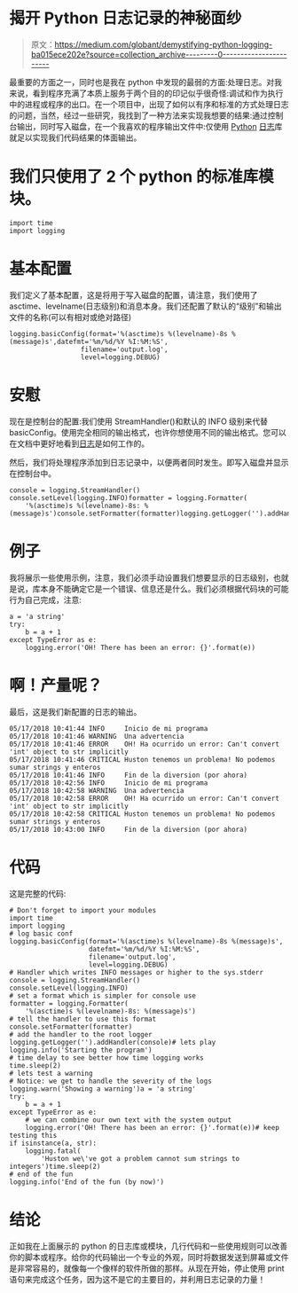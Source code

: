 # 揭开 Python 日志记录的神秘面纱

> 原文：<https://medium.com/globant/demystifying-python-logging-ba015ece202e?source=collection_archive---------0----------------------->

最重要的方面之一，同时也是我在 python 中发现的最弱的方面:处理日志。对我来说，看到程序充满了本质上服务于两个目的的印记似乎很奇怪:调试和作为执行中的进程或程序的出口。在一个项目中，出现了如何以有序和标准的方式处理日志的问题，当然，经过一些研究，我找到了一种方法来实现我想要的结果:通过控制台输出，同时写入磁盘，在一个我喜欢的程序输出文件中:仅使用 [Python](https://python.org/) [日志](https://docs.python.org/2/library/logging.html)库就足以实现我们代码结果的体面输出。

# 我们只使用了 2 个 python 的标准库模块。

```
import time
import logging
```

# 基本配置

我们定义了基本配置，这是将用于写入磁盘的配置，请注意，我们使用了 asctime、levelname(日志级别)和消息本身。我们还配置了默认的“级别”和输出文件的名称(可以有相对或绝对路径)

```
logging.basicConfig(format='%(asctime)s %(levelname)-8s %    (message)s',datefmt='%m/%d/%Y %I:%M:%S',
                  filename='output.log',
                  level=logging.DEBUG)
```

# 安慰

现在是控制台的配置:我们使用 StreamHandler()和默认的 INFO 级别来代替 basicConfig。使用完全相同的输出格式，也许你想使用不同的输出格式。您可以在文档中更好地看到[日志](https://docs.python.org/2/library/logging.html)是如何工作的。

然后，我们将处理程序添加到日志记录中，以便两者同时发生。即写入磁盘并显示在控制台中。

```
console = logging.StreamHandler()
console.setLevel(logging.INFO)formatter = logging.Formatter(
    '%(asctime)s %(levelname)-8s: %(message)s')console.setFormatter(formatter)logging.getLogger('').addHandler(console)
```

# 例子

我将展示一些使用示例，注意，我们必须手动设置我们想要显示的日志级别，也就是说，库本身不能确定它是一个错误、信息还是什么。我们必须根据代码块的可能行为自己完成，注意:

```
a = 'a string'
try:
    b = a + 1
except TypeError as e:
    logging.error('OH! There has been an error: {}'.format(e))
```

# 啊！产量呢？

最后，这是我们新配置的日志的输出。

```
05/17/2018 10:41:44 INFO     Inicio de mi programa
05/17/2018 10:41:46 WARNING  Una advertencia
05/17/2018 10:41:46 ERROR    OH! Ha ocurrido un error: Can't convert 'int' object to str implicitly
05/17/2018 10:41:46 CRITICAL Huston tenemos un problema! No podemos sumar strings y enteros
05/17/2018 10:41:46 INFO     Fin de la diversion (por ahora)
05/17/2018 10:42:56 INFO     Inicio de mi programa
05/17/2018 10:42:58 WARNING  Una advertencia
05/17/2018 10:42:58 ERROR    OH! Ha ocurrido un error: Can't convert 'int' object to str implicitly
05/17/2018 10:42:58 CRITICAL Huston tenemos un problema! No podemos sumar strings y enteros
05/17/2018 10:43:00 INFO     Fin de la diversion (por ahora)
```

# 代码

这是完整的代码:

```
# Don't forget to import your modules
import time
import logging
# log basic conf
logging.basicConfig(format='%(asctime)s %(levelname)-8s %(message)s',
                    datefmt='%m/%d/%Y %I:%M:%S',
                    filename='output.log',
                    level=logging.DEBUG)
# Handler which writes INFO messages or higher to the sys.stderr
console = logging.StreamHandler()
console.setLevel(logging.INFO)
# set a format which is simpler for console use
formatter = logging.Formatter(
    '%(asctime)s %(levelname)-8s: %(message)s')
# tell the handler to use this format
console.setFormatter(formatter)
# add the handler to the root logger
logging.getLogger('').addHandler(console)# lets play
logging.info('Starting the program')
# time delay to see better how time logging works
time.sleep(2)
# lets test a warning
# Notice: we get to handle the severity of the logs
logging.warn('Showing a warning')a = 'a string'
try:
    b = a + 1
except TypeError as e:
    # we can combine our own text with the system output
    logging.error('OH! There has been an error: {}'.format(e))# keep testing this
if isinstance(a, str):
    logging.fatal(
        'Huston we\'ve got a problem cannot sum strings to integers')time.sleep(2)
# end of the fun
logging.info('End of the fun (by now)')
```

# 结论

正如我在上面展示的 python 的日志库或模块，几行代码和一些使用规则可以改善你的脚本或程序。给你的代码输出一个专业的外观，同时将数据发送到屏幕或文件是非常容易的，就像每一个像样的软件所做的那样。从现在开始，停止使用 print 语句来完成这个任务，因为这不是它的主要目的，并利用日志记录的力量！